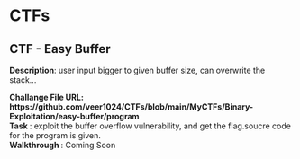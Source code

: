 <h1><centre>CTFs</centre></h1>

<h2> CTF - Easy Buffer </h2>
<p><b>Description</b>: user input bigger to given buffer size, can overwrite the stack... </p>
<b>Challange File URL: https://github.com/veer1024/CTFs/blob/main/MyCTFs/Binary-Exploitation/easy-buffer/program</b><br>
<b> Task </b>: exploit the buffer overflow vulnerability, and get the flag.soucre code for the program is given.<br>
<b> Walkthrough </b>: Coming Soon <br> 
